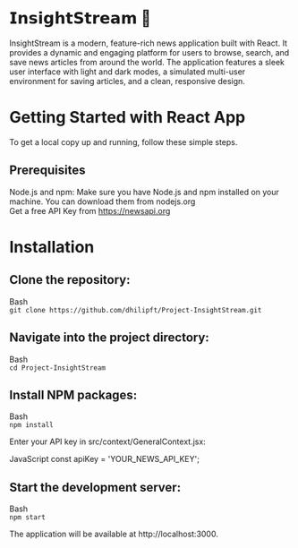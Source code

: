 # 𝗜𝗻𝘀𝗶𝗴𝗵𝘁𝗦𝘁𝗿𝗲𝗮𝗺 📰

InsightStream is a modern, feature-rich news application built with React. It provides a dynamic and engaging platform for users to browse, search, and save news articles from around the world. The application features a sleek user interface with light and dark modes, a simulated multi-user environment for saving articles, and a clean, responsive design.

# Getting Started with React App

To get a local copy up and running, follow these simple steps.

## Prerequisites
Node.js and npm: Make sure you have Node.js and npm installed on your machine. You can download them from nodejs.org \
Get a free API Key from https://newsapi.org

# Installation

## Clone the repository:

Bash\
`git clone https://github.com/dhilipft/Project-InsightStream.git`

## Navigate into the project directory:

Bash\
`cd Project-InsightStream`

## Install NPM packages:

Bash\
`npm install`

Enter your API key in src/context/GeneralContext.jsx:

JavaScript
const apiKey = 'YOUR_NEWS_API_KEY'; 

## Start the development server:

Bash\
`npm start`

The application will be available at http://localhost:3000.
